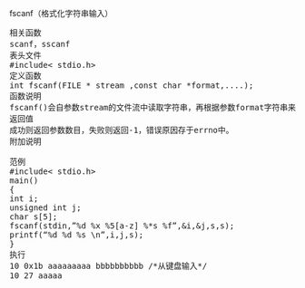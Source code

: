 fscanf（格式化字符串输入）
<pre>相关函数
scanf，sscanf
表头文件
#include< stdio.h>
定义函数
int fscanf(FILE * stream ,const char *format,....);
函数说明
fscanf()会自参数stream的文件流中读取字符串，再根据参数format字符串来转换并格式化数据。格式转换形式请参考scanf()。转换后的结构存于对应的参数内。
返回值
成功则返回参数数目，失败则返回-1，错误原因存于errno中。
附加说明

范例
#include< stdio.h>
main()
{
int i;
unsigned int j;
char s[5];
fscanf(stdin,”%d %x %5[a-z] %*s %f”,&i,&j,s,s);
printf(“%d %d %s \n”,i,j,s);
}
执行
10 0x1b aaaaaaaaa bbbbbbbbbb /*从键盘输入*/
10 27 aaaaa</pre>